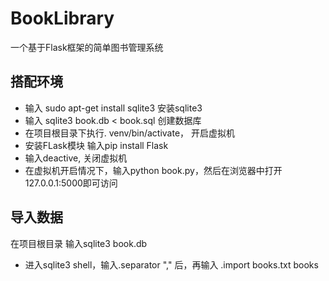 BookLibrary
===========

一个基于Flask框架的简单图书管理系统


## 搭配环境
 * 输入 sudo apt-get install sqlite3 安装sqlite3
 * 输入 sqlite3 book.db < book.sql 创建数据库
 * 在项目根目录下执行. venv/bin/activate， 开启虚拟机
 * 安装FLask模块 输入pip install Flask
 * 输入deactive, 关闭虚拟机 
 * 在虚拟机开启情况下，输入python book.py，然后在浏览器中打开127.0.0.1:5000即可访问

## 导入数据
   在项目根目录 输入sqlite3 book.db
 * 进入sqlite3 shell，输入.separator "," 后，再输入 .import books.txt books 
